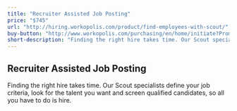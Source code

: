 ```yaml
---
title: "Recruiter Assisted Job Posting"
price: "$745"
url: "http://hiring.workopolis.com/product/find-employees-with-scout/"
buy-button: "http://www.workopolis.com/purchasing/en/home/initiate?PromoCode=5C0UT&Reset=True"
short-description: "Finding the right hire takes time. Our Scout specialists define your job criteria, look for the talent you want and screen qualified candidates, so all you have to do is hire."
---
```


## Recruiter Assisted Job Posting

Finding the right hire takes time. Our Scout specialists define your job criteria, look for the talent you want and screen qualified candidates, so all you have to do is hire.
